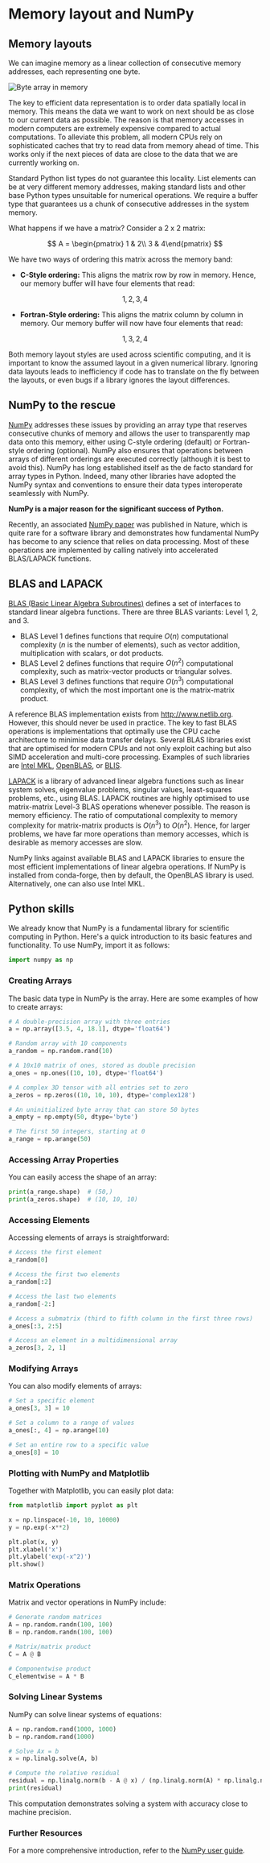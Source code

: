# Memory layout and NumPy

## Memory layouts

We can imagine memory as a linear collection of consecutive memory addresses, each representing one byte.

![Byte array in memory](./figures/byte_array.png)

The key to efficient data representation is to order data spatially local in memory. This means the data we want to work on next should be as close to our current data as possible. The reason is that memory accesses in modern computers are extremely expensive compared to actual computations. To alleviate this problem, all modern CPUs rely on sophisticated caches that try to read data from memory ahead of time. This works only if the next pieces of data are close to the data that we are currently working on.

Standard Python list types do not guarantee this locality. List elements can be at very different memory addresses, making standard lists and other base Python types unsuitable for numerical operations. We require a buffer type that guarantees us a chunk of consecutive addresses in the system memory.

What happens if we have a matrix? Consider a 2 x 2 matrix:

$$
A = \begin{pmatrix} 1 & 2\\ 3 & 4\end{pmatrix}
$$

We have two ways of ordering this matrix across the memory band:

* **C-Style ordering:** This aligns the matrix row by row in memory. Hence, our memory buffer will have four elements that read:

$$
1, 2, 3, 4
$$

* **Fortran-Style ordering:** This aligns the matrix column by column in memory. Our memory buffer will now have four elements that read:

$$
1, 3, 2, 4
$$

Both memory layout styles are used across scientific computing, and it is important to know the assumed layout in a given numerical library. Ignoring data layouts leads to inefficiency if code has to translate on the fly between the layouts, or even bugs if a library ignores the layout differences.

## NumPy to the rescue

[NumPy](https://numpy.org/) addresses these issues by providing an array type that reserves consecutive chunks of memory and allows the user to transparently map data onto this memory, either using C-style ordering (default) or Fortran-style ordering (optional). NumPy also ensures that operations between arrays of different orderings are executed correctly (although it is best to avoid this). NumPy has long established itself as the de facto standard for array types in Python. Indeed, many other libraries have adopted the NumPy syntax and conventions to ensure their data types interoperate seamlessly with NumPy.

**NumPy is a major reason for the significant success of Python.**

Recently, an associated [NumPy paper](https://www.nature.com/articles/s41586-020-2649-2) was published in Nature, which is quite rare for a software library and demonstrates how fundamental NumPy has become to any science that relies on data processing. Most of these operations are implemented by calling natively into accelerated BLAS/LAPACK functions.

## BLAS and LAPACK

[BLAS (Basic Linear Algebra Subroutines)](http://www.netlib.org/blas/) defines a set of interfaces to standard linear algebra functions. There are three BLAS variants: Level 1, 2, and 3.

* BLAS Level 1 defines functions that require $O(n)$ computational complexity ($n$ is the number of elements), such as vector addition, multiplication with scalars, or dot products.
* BLAS Level 2 defines functions that require $O(n^2)$ computational complexity, such as matrix-vector products or triangular solves.
* BLAS Level 3 defines functions that require $O(n^3)$ computational complexity, of which the most important one is the matrix-matrix product.

A reference BLAS implementation exists from <http://www.netlib.org>. However, this should never be used in practice. The key to fast BLAS operations is implementations that optimally use the CPU cache architecture to minimise data transfer delays. Several BLAS libraries exist that are optimised for modern CPUs and not only exploit caching but also SIMD acceleration and multi-core processing. Examples of such libraries are [Intel MKL](https://software.intel.com/content/www/us/en/develop/tools/math-kernel-library.html), [OpenBLAS](https://www.openblas.net/), or [BLIS](https://github.com/flame/blis).

[LAPACK](http://netlib.org/lapack) is a library of advanced linear algebra functions such as linear system solves, eigenvalue problems, singular values, least-squares problems, etc., using BLAS. LAPACK routines are highly optimised to use matrix-matrix Level-3 BLAS operations whenever possible. The reason is memory efficiency. The ratio of computational complexity to memory complexity for matrix-matrix products is $O(n^3)$ to $O(n^2)$. Hence, for larger problems, we have far more operations than memory accesses, which is desirable as memory accesses are slow.

NumPy links against available BLAS and LAPACK libraries to ensure the most efficient implementations of linear algebra operations. If NumPy is installed from conda-forge, then by default, the OpenBLAS library is used. Alternatively, one can also use Intel MKL.

## Python skills

We already know that NumPy is a fundamental library for scientific computing in Python. Here's a quick introduction to its basic features and functionality. To use NumPy, import it as follows:

```python
import numpy as np
```

### Creating Arrays

The basic data type in NumPy is the array. Here are some examples of how to create arrays:

```python
# A double-precision array with three entries
a = np.array([3.5, 4, 18.1], dtype='float64')

# Random array with 10 components
a_random = np.random.rand(10)

# A 10x10 matrix of ones, stored as double precision
a_ones = np.ones((10, 10), dtype='float64')

# A complex 3D tensor with all entries set to zero
a_zeros = np.zeros((10, 10, 10), dtype='complex128')

# An uninitialized byte array that can store 50 bytes
a_empty = np.empty(50, dtype='byte')

# The first 50 integers, starting at 0
a_range = np.arange(50)
```

### Accessing Array Properties

You can easily access the shape of an array:

```python
print(a_range.shape)  # (50,)
print(a_zeros.shape)  # (10, 10, 10)
```

### Accessing Elements

Accessing elements of arrays is straightforward:

```python
# Access the first element
a_random[0]

# Access the first two elements
a_random[:2]

# Access the last two elements
a_random[-2:]

# Access a submatrix (third to fifth column in the first three rows)
a_ones[:3, 2:5]

# Access an element in a multidimensional array
a_zeros[3, 2, 1]
```

### Modifying Arrays

You can also modify elements of arrays:

```python
# Set a specific element
a_ones[3, 3] = 10

# Set a column to a range of values
a_ones[:, 4] = np.arange(10)

# Set an entire row to a specific value
a_ones[8] = 10
```

### Plotting with NumPy and Matplotlib

Together with Matplotlib, you can easily plot data:

```python
from matplotlib import pyplot as plt

x = np.linspace(-10, 10, 10000)
y = np.exp(-x**2)

plt.plot(x, y)
plt.xlabel('x')
plt.ylabel('exp(-x^2)')
plt.show()
```

### Matrix Operations

Matrix and vector operations in NumPy include:

```python
# Generate random matrices
A = np.random.randn(100, 100)
B = np.random.randn(100, 100)

# Matrix/matrix product
C = A @ B

# Componentwise product
C_elementwise = A * B
```

### Solving Linear Systems

NumPy can solve linear systems of equations:

```python
A = np.random.rand(1000, 1000)
b = np.random.rand(1000)

# Solve Ax = b
x = np.linalg.solve(A, b)

# Compute the relative residual
residual = np.linalg.norm(b - A @ x) / (np.linalg.norm(A) * np.linalg.norm(x) + np.linalg.norm(b))
print(residual)
```

This computation demonstrates solving a system with accuracy close to machine precision.

### Further Resources

For a more comprehensive introduction, refer to the [NumPy user guide](https://numpy.org/doc/stable/user/index.html).
